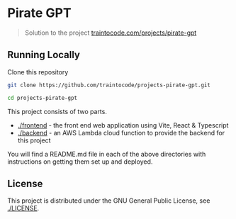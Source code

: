 # Pirate GPT

> Solution to the project [traintocode.com/projects/pirate-gpt](https://traintocode.com/projects/pirate-gpt/)

## Running Locally

Clone this repository

```sh
git clone https://github.com/traintocode/projects-pirate-gpt.git

cd projects-pirate-gpt
```

This project consists of two parts.

* [./frontend](./frontend/README.md) - the front end web application using Vite, React & Typescript
* [./backend](./backend/README.md) - an AWS Lambda cloud function to provide the backend for this project

You will find a README.md file in each of the above directories with instructions on getting them set up and deployed.

## License

This project is distributed under the GNU General Public License, see [./LICENSE](./LICENSE).
